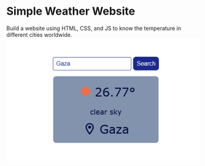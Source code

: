 # Simple Weather Website
Build a website using HTML, CSS, and JS to know the temperature in different cities worldwide.
![Preview design](/imges/preview.png)
